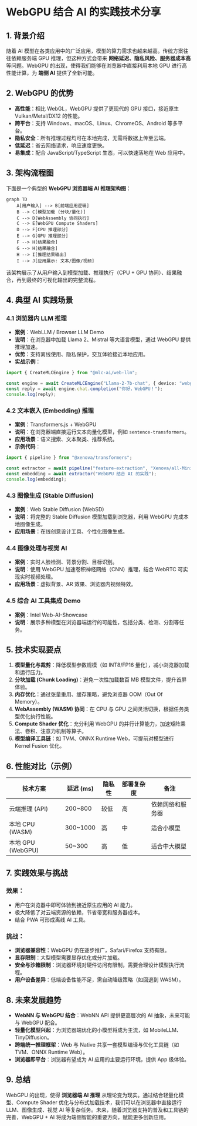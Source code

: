 # WebGPU 结合 AI 的实践技术分享

## 1. 背景介绍

随着 AI 模型在各类应用中的广泛应用，模型的算力需求也越来越高。传统方案往往依赖服务端 GPU 推理，但这种方式会带来 **网络延迟、隐私风险、服务器成本高** 等问题。WebGPU 的出现，使得我们能够在浏览器中直接利用本地 GPU 进行高性能计算，为 **端侧 AI** 提供了全新可能。

## 2. WebGPU 的优势

* **高性能**：相比 WebGL，WebGPU 提供了更现代的 GPU 接口，接近原生 Vulkan/Metal/DX12 的性能。
* **跨平台**：支持 Windows、macOS、Linux、ChromeOS、Android 等多平台。
* **隐私安全**：所有推理过程均可在本地完成，无需将数据上传至云端。
* **低延迟**：省去网络请求，响应速度更快。
* **易集成**：配合 JavaScript/TypeScript 生态，可以快速落地在 Web 应用中。

## 3. 架构流程图

下面是一个典型的 **WebGPU 浏览器端 AI 推理架构图**：

```mermaid
graph TD
    A[用户输入] --> B[前端应用逻辑]
    B --> C[模型加载 (分块/量化)]
    C --> D[WebAssembly 协同执行]
    C --> E[WebGPU Compute Shaders]
    D --> F[CPU 推理部分]
    E --> G[GPU 推理部分]
    F --> H[结果融合]
    G --> H[结果融合]
    H --> I[推理结果输出]
    I --> J[应用展示: 文本/图像/视频]
```

该架构展示了从用户输入到模型加载、推理执行（CPU + GPU 协同）、结果融合，再到最终的可视化输出的完整流程。

## 4. 典型 AI 实践场景

### 4.1 浏览器内 LLM 推理

* **案例**：WebLLM / Browser LLM Demo
* **说明**：在浏览器中加载 Llama 2、Mistral 等大语言模型，通过 WebGPU 提供推理加速。
* **优势**：支持离线使用、隐私保护，交互体验接近本地应用。
* **实战示例**：

```ts
import { CreateMLCEngine } from "@mlc-ai/web-llm";

const engine = await CreateMLCEngine("Llama-2-7b-chat", { device: "webgpu" });
const reply = await engine.chat.completion("你好，WebGPU！");
console.log(reply);
```

### 4.2 文本嵌入 (Embedding) 推理

* **案例**：Transformers.js + WebGPU
* **说明**：在浏览器端直接运行文本向量化模型，例如 `sentence-transformers`。
* **应用场景**：语义搜索、文本聚类、推荐系统。
* **示例代码**：

```ts
import { pipeline } from "@xenova/transformers";

const extractor = await pipeline("feature-extraction", "Xenova/all-MiniLM-L6-v2", { device: "webgpu" });
const embedding = await extractor("WebGPU 结合 AI 的实践");
console.log(embedding);
```

### 4.3 图像生成 (Stable Diffusion)

* **案例**：Web Stable Diffusion (WebSD)
* **说明**：将完整的 Stable Diffusion 模型加载到浏览器，利用 WebGPU 完成本地图像生成。
* **应用场景**：在线创意设计工具、个性化图像生成。

### 4.4 图像处理与视觉 AI

* **案例**：实时人脸检测、背景分割、目标识别。
* **说明**：使用 WebGPU 加速卷积神经网络（CNN）推理，结合 WebRTC 可实现实时视频处理。
* **应用场景**：虚拟背景、AR 效果、浏览器内视频特效。

### 4.5 综合 AI 工具集成 Demo

* **案例**：Intel Web-AI-Showcase
* **说明**：展示多种模型在浏览器端运行的可能性，包括分类、检测、分割等任务。

## 5. 技术实现要点

1. **模型量化与裁剪**：降低模型参数规模（如 INT8/FP16 量化），减小浏览器加载和运行压力。
2. **分块加载 (Chunk Loading)**：避免一次性加载数百 MB 模型文件，提升首屏体验。
3. **内存优化**：通过张量重用、缓存策略，避免浏览器 OOM（Out Of Memory）。
4. **WebAssembly (WASM) 协同**：在 CPU 与 GPU 之间灵活切换，根据任务类型优化执行性能。
5. **Compute Shader 优化**：充分利用 WebGPU 的并行计算能力，加速矩阵乘法、卷积、注意力机制等算子。
6. **模型编译工具链**：如 TVM、ONNX Runtime Web，可提前对模型进行 Kernel Fusion 优化。

## 6. 性能对比（示例）

| 技术方案            | 延迟 (ms)   | 隐私性 | 部署复杂度 | 备注       |
| --------------- | --------- | --- | ----- | -------- |
| 云端推理 (API)      | 200\~800  | 较低  | 高     | 依赖网络和服务器 |
| 本地 CPU (WASM)   | 300\~1000 | 高   | 中     | 适合小模型    |
| 本地 GPU (WebGPU) | 50\~300   | 高   | 低     | 适合中大模型   |

## 7. 实践效果与挑战

### 效果：

* 用户在浏览器中即可体验到接近原生应用的 AI 能力。
* 极大降低了对云端资源的依赖，节省带宽和服务器成本。
* 结合 PWA 可形成离线 AI 工具。

### 挑战：

* **浏览器兼容性**：WebGPU 仍在逐步推广，Safari/Firefox 支持有限。
* **显存限制**：大型模型需要显存优化或分片加载。
* **安全与沙箱限制**：浏览器环境对硬件访问有限制，需要合理设计模型执行流程。
* **用户设备差异**：低端设备性能不足，需自动降级策略（如回退到 WASM）。

## 8. 未来发展趋势

* **WebNN 与 WebGPU 结合**：WebNN API 提供更高层次的 AI 抽象，未来可能与 WebGPU 配合。
* **轻量化模型兴起**：为浏览器端优化的小模型将成为主流，如 MobileLLM、TinyDiffusion。
* **跨端统一推理框架**：Web 与 Native 共享一套模型编译与优化工具链（如 TVM、ONNX Runtime Web）。
* **浏览器即平台**：浏览器有望成为 AI 应用的主要运行环境，提供 App 级体验。

## 9. 总结

WebGPU 的出现，使得 **浏览器端 AI 推理** 从理论变为现实。通过结合轻量化模型、Compute Shader 优化与分布式加载技术，我们可以在浏览器中直接运行 LLM、图像生成、视觉 AI 等复杂任务。未来，随着浏览器支持的普及和工具链的完善，WebGPU + AI 将成为端侧智能的重要方向，赋能更多创新应用。
